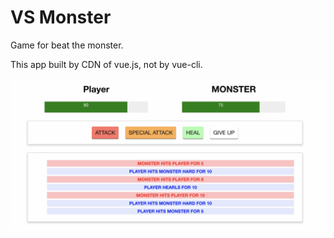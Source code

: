 # VS Monster
Game for beat the monster.

This app built by CDN of vue.js, not by vue-cli.

![preview](./vsmonster.jpg)